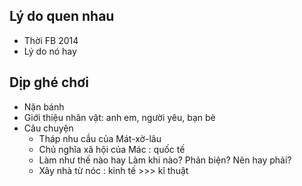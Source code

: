 ## Lý do quen nhau
+ Thời FB 2014
+ Lý do nó hay
## Dịp ghé chơi
+ Nặn bánh
+ Giới thiệu nhân vật: anh em, người yêu, bạn bè
+ Câu chuyện
  + Tháp nhu cầu của Mát-xờ-lâu
  + Chủ nghĩa xã hội của Mác : quốc tế
  + Làm như thế nào hay Làm khi nào? Phản biện? Nên hay phải?
  + Xây nhà từ nóc : kinh tế >>> kĩ thuật

